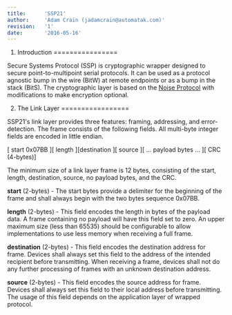 ```yaml
---
title:      'SSP21'
author:     'Adam Crain (jadamcrain@automatak.com)'
revision:   '1'
date:       '2016-05-16'
---
```


1. Introduction
================

Secure Systems Protocol (SSP) is cryptographic wrapper designed to secure point-to-multipoint serial protocols. It can be used as a protocol agnostic bump in the wire (BitW) at remote endpoints or as a bump in the stack (BitS). The cryptographic layer is based on the [Noise Protocol](noiseprotocol.org/) with modifications to make encryption optional.

2. The Link Layer
=================

SSP21's link layer provides three features: framing, addressing, and error-detection. The frame consists of the following fields. All multi-byte integer fields are encoded in little endian.

[ start 0x07BB ][ length ][destination ][ source ][ ... payload bytes ... ][ CRC (4-bytes)]

The minimum size of a link layer frame is 12 bytes, consisting of the start, length, destination, source, no payload bytes, and the CRC.

**start** (2-bytes) - The start bytes provide a delimiter for the beginning of the frame and shall always begin with the two bytes sequence 0x07BB.

**length** (2-bytes) - This field encodes the length in bytes of the payload data. A frame containing no payload will have this field set to zero. An upper maximum size (less than 65535) should be configurable to allow implementations to use less memory when receiving a full frame.

**destination** (2-bytes) - This field encodes the destination address for frame. Devices shall always set this field to the address of the intended recipient before transmitting. When receiving a frame, devices shall not do any further processing of frames with an unknown destination address.

**source** (2-bytes) - This field encodes the source address for frame. Devices shall always set this field to their local address before transmitting. The usage of this field depends on the application layer of
wrapped protocol.
